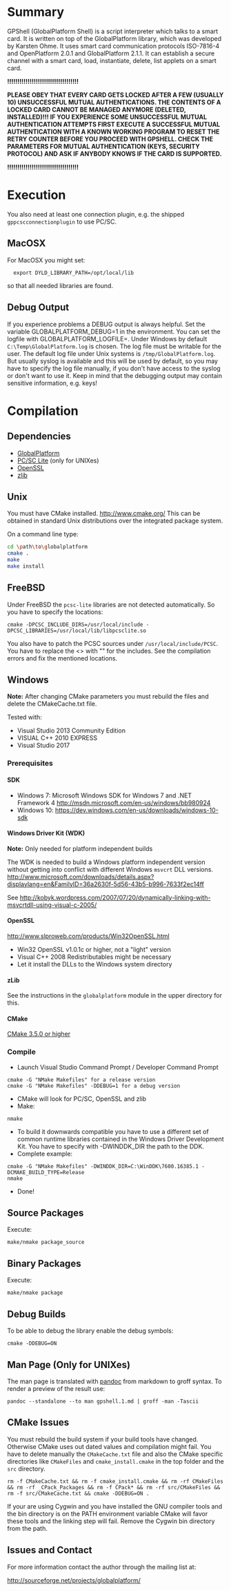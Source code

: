 # Summary

GPShell (GlobalPlatform Shell) is a script interpreter which talks to a smart card.  It is written on top of the GlobalPlatform library, which was developed by Karsten Ohme.
It uses smart card communication protocols ISO-7816-4 and OpenPlatform 2.0.1 and GlobalPlatform 2.1.1.
It can establish a secure channel with a smart card, load, instantiate, delete, list applets on a smart card.

__!!!!!!!!!!!!!!!!!!!!!!!!!!!!!!!!!!!__

__PLEASE OBEY THAT EVERY CARD GETS LOCKED AFTER A FEW (USUALLY 10) UNSUCCESSFUL MUTUAL AUTHENTICATIONS.
THE CONTENTS OF A LOCKED CARD CANNOT BE MANAGED ANYMORE (DELETED, INSTALLED)!!!
IF YOU EXPERIENCE SOME UNSUCCESSFUL MUTUAL AUTHENTICATION ATTEMPTS FIRST EXECUTE A SUCCESSFUL MUTUAL AUTHENTICATION WITH A KNOWN WORKING PROGRAM
TO RESET THE RETRY COUNTER BEFORE YOU PROCEED WITH GPSHELL. CHECK THE PARAMETERS FOR MUTUAL AUTHENTICATION (KEYS, SECURITY PROTOCOL) AND ASK IF ANYBODY KNOWS IF THE CARD IS SUPPORTED.__

__!!!!!!!!!!!!!!!!!!!!!!!!!!!!!!!!!!!__

# Execution

You also need at least one connection plugin, e.g. the shipped `gppcscconnectionplugin` to use PC/SC.

## MacOSX

For MacOSX you might set:

      export DYLD_LIBRARY_PATH=/opt/local/lib

so that all needed libraries are found.

## Debug Output

If you experience problems a DEBUG output is always helpful.
Set the variable GLOBALPLATFORM_DEBUG=1 in the environment. You can set
the logfile with GLOBALPLATFORM_LOGFILE=<file>. Under Windows by
default `C:\Temp\GlobalPlatform.log` is chosen. The log file must be
writable for the user. The default log file under Unix systems is
`/tmp/GlobalPlatform.log`. But usually syslog is available and this will
be used by default, so you may have to specify the log file manually,
if you don't have access to the syslog or don't want to use it.
Keep in mind that the debugging output may contain sensitive information,
e.g. keys!

# Compilation

## Dependencies

  * [GlobalPlatform](http://sourceforge.net/projects/globalplatform/)
  * [PC/SC Lite](https://pcsclite.apdu.fr) (only for UNIXes)
  * [OpenSSL](http://www.openssl.org/)
  * [zlib](http://www.zlib.net/)

## Unix

You must have CMake installed. http://www.cmake.org/
This can be obtained in standard Unix distributions over the integrated package system.

On a command line type:

```bash
cd \path\to\globalplatform
cmake .
make
make install
```

## FreeBSD

Under FreeBSD the `pcsc-lite` libraries are not detected automatically. So you have to specify the locations:

    cmake -DPCSC_INCLUDE_DIRS=/usr/local/include -DPCSC_LIBRARIES=/usr/local/lib/libpcsclite.so

You also have to patch the PCSC sources under `/usr/local/include/PCSC`.
You have to replace the <> with "" for the includes.
See the compilation errors and fix the mentioned locations.

## Windows

__Note:__ After changing CMake parameters you must rebuild the files and delete the CMakeCache.txt file.

Tested with:

* Visual Studio 2013 Community Edition
* VISUAL C++ 2010 EXPRESS
* Visual Studio 2017

### Prerequisites

#### SDK

* Windows 7: Microsoft Windows SDK for Windows 7 and .NET Framework 4
http://msdn.microsoft.com/en-us/windows/bb980924
* Windows 10:
https://dev.windows.com/en-us/downloads/windows-10-sdk

#### Windows Driver Kit (WDK)

__Note:__ Only needed for platform independent builds

The WDK is needed to build a Windows platform independent version without getting into conflict with different
Windows `msvcrt` DLL versions.
http://www.microsoft.com/downloads/details.aspx?displaylang=en&FamilyID=36a2630f-5d56-43b5-b996-7633f2ec14ff

See http://kobyk.wordpress.com/2007/07/20/dynamically-linking-with-msvcrtdll-using-visual-c-2005/

#### OpenSSL
http://www.slproweb.com/products/Win32OpenSSL.html
* Win32 OpenSSL v1.0.1c or higher, not a "light" version
* Visual C++ 2008 Redistributables might be necessary
* Let it install the DLLs to the Windows system directory

#### zLib

See the instructions in the `globalplatform` module in the upper directory for this.

#### CMake

[CMake 3.5.0 or higher](http://www.cmake.org/)

### Compile

* Launch Visual Studio Command Prompt / Developer Command Prompt

```
cmake -G "NMake Makefiles" for a release version
cmake -G "NMake Makefiles" -DDEBUG=1 for a debug version  
```

* CMake will look for PC/SC, OpenSSL and zlib  
* Make:

```
nmake  
```

* To build it downwards compatible you have to use a different set of common
    runtime libraries contained in the Windows Driver Development Kit. You have
    to specify with -DWINDDK_DIR the path to the DDK.  
* Complete example:

```
cmake -G "NMake Makefiles" -DWINDDK_DIR=C:\WinDDK\7600.16385.1 -DCMAKE_BUILD_TYPE=Release
nmake     
```

* Done!  

## Source Packages

Execute:

    make/nmake package_source

## Binary Packages

Execute:

    make/nmake package

## Debug Builds

To be able to debug the library enable the debug symbols:

```
cmake -DDEBUG=ON

```

## Man Page (Only for UNIXes)

The man page is translated with [pandoc](https://pandoc.org) from markdown to groff syntax. To render a preview of the result use:

    pandoc --standalone --to man gpshell.1.md | groff -man -Tascii

## CMake Issues

 You must rebuild the build system if your build tools have changed. Otherwise
CMake uses out dated values and compilation might fail. You have to delete manually
the `CMakeCache.txt` file and also the CMake specific directories like `CMakeFiles` and
`cmake_install.cmake` in the top folder and the `src` directory.

```
rm -f CMakeCache.txt && rm -f cmake_install.cmake && rm -rf CMakeFiles && rm -rf _CPack_Packages && rm -f CPack* && rm -rf src/CMakeFiles && rm -f src/CMakeCache.txt && cmake -DDEBUG=ON .
```

If your are using Cygwin and you have installed the GNU compiler tools and the
bin directory is on the PATH environment variable CMake will favor these tools
and the linking step will fail. Remove the Cygwin bin directory from the path.  

## Issues and Contact

For more information contact the author through the mailing list at:

http://sourceforge.net/projects/globalplatform/
